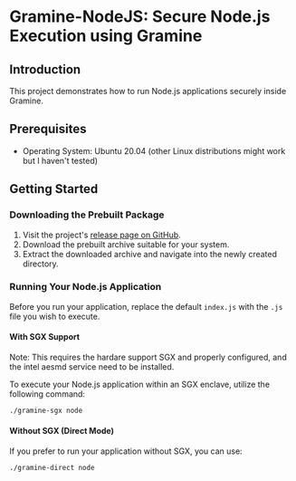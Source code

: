 # Gramine-NodeJS: Secure Node.js Execution using Gramine

## Introduction

This project demonstrates how to run Node.js applications securely inside Gramine.

## Prerequisites
- Operating System: Ubuntu 20.04 (other Linux distributions might work but I haven't tested)

## Getting Started
### Downloading the Prebuilt Package

1. Visit the project's [release page on GitHub](https://github.com/kvinwang/gramine-nodejs/releases).
2. Download the prebuilt archive suitable for your system.
3. Extract the downloaded archive and navigate into the newly created directory.

### Running Your Node.js Application

Before you run your application, replace the default `index.js` with the `.js` file you wish to execute.

#### With SGX Support
Note: This requires the hardare support SGX and properly configured, and the intel aesmd service need to be installed.

To execute your Node.js application within an SGX enclave, utilize the following command:

```bash
./gramine-sgx node
```

#### Without SGX (Direct Mode)
If you prefer to run your application without SGX, you can use:
```bash
./gramine-direct node
```

